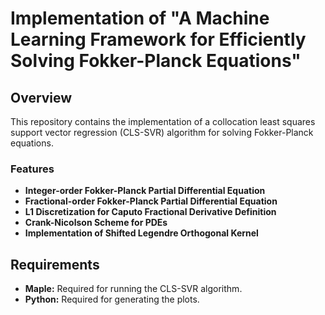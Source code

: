 # Implementation of "A Machine Learning Framework for Efficiently Solving Fokker-Planck Equations"

## Overview

This repository contains the implementation of a collocation least squares support vector regression (CLS-SVR) algorithm for solving Fokker-Planck equations.

### Features
- **Integer-order Fokker-Planck Partial Differential Equation**
- **Fractional-order Fokker-Planck Partial Differential Equation**
- **L1 Discretization for Caputo Fractional Derivative Definition**
- **Crank-Nicolson Scheme for PDEs**
- **Implementation of Shifted Legendre Orthogonal Kernel**

## Requirements
- **Maple:** Required for running the CLS-SVR algorithm.
- **Python:** Required for generating the plots.

